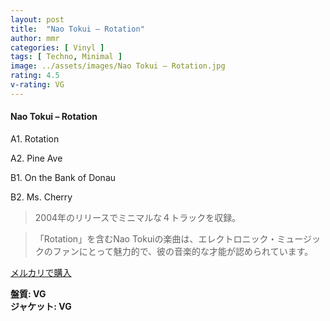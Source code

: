 ```yaml
---
layout: post
title:  "Nao Tokui – Rotation"
author: mmr
categories: [ Vinyl ]
tags: [ Techno, Minimal ]
image: ../assets/images/Nao Tokui – Rotation.jpg
rating: 4.5
v-rating: VG
---
```


#### Nao Tokui – Rotation


A1. Rotation


A2. Pine Ave


B1. On the Bank of Donau


B2. Ms. Cherry


> 2004年のリリースでミニマルな４トラックを収録。

> 「Rotation」を含むNao Tokuiの楽曲は、エレクトロニック・ミュージックのファンにとって魅力的で、彼の音楽的な才能が認められています。


[メルカリで購入](https://jp.mercari.com/item/m61748434887)


<div class="mt-4 mb-4 d-flex align-items-center">
<strong class="mr-1">盤質: VG</strong>
</div>
<div class="mt-4 mb-4 d-flex align-items-center">
<strong class="mr-1">ジャケット: VG</strong>
</div>